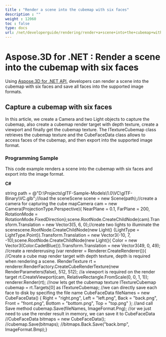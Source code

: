 ```yaml
---
title : "Render a scene into the cubemap with six faces" 
description : "" 
weight : 12060 
toc : false
type: docs
url: /net/developerguide/rendering/render+a+scene+into+the+cubemap+with+six+faces/
---
```


# Aspose.3D for .NET : Render a scene into the cubemap with six faces


Using [Aspose.3D for .NET API](https://www.aspose.com/products/3d/net), developers can render a scene into the cubemap with six faces and save all faces into the supported image formats.

## Capture a cubemap with six faces

In this article, we create a Camera and two Light objects to capture the cubemap, also create a cubemap render target with depth texture, create a viewport and finally get the cubemap texture. The ITextureCubemap class retrieves the cubemap texture and the CubeFaceData class allows to access faces of the cubemap, and then export into the supported image format.

### Programming Sample

This code example renders a scene into the cubemap with six faces and export into the image format.

**C#**

string path = @"D:\\Projects\\glTF-Sample-Models\\1.0\\VC\\glTF-Binary\\VC.glb";//load the sceneScene scene = new Scene(path);//create a camera for capturing the cube mapCamera cam = new Camera(ProjectionType.Perspective){    NearPlane = 0.1,    FarPlane = 200,    RotationMode = RotationMode.FixedDirection};scene.RootNode.CreateChildNode(cam).Transform.Translation = new Vector3(5, 6, 0);//create two lights to illuminate the scenescene.RootNode.CreateChildNode(new Light() {LightType = LightType.Point}).Transform.Translation = new Vector3(-10, 7, -10);scene.RootNode.CreateChildNode(new Light(){    Color = new Vector3(Color.CadetBlue)}).Transform.Translation = new Vector3(49, 0, 49); //create a rendererusing (var renderer = Renderer.CreateRenderer()){    //Create a cube map render target with depth texture, depth is required when rendering a scene.    IRenderTexture rt = renderer.RenderFactory.CreateCubeRenderTexture(new RenderParameters(false), 512, 512);    //a viewport is required on the render target    rt.CreateViewport(cam, RelativeRectangle.FromScale(0, 0, 1, 1));    renderer.Render(rt);    //now lets get the cubemap texture    ITextureCubemap cubemap = rt.Targets\[0\] as ITextureCubemap;    //we can directly save each face to disk by specifing the file name    CubeFaceData<string> fileNames = new CubeFaceData<string>()    {        Right = "right.png",        Left = "left.png",        Back = "back.png",        Front = "front.png",        Bottom = "bottom.png",        Top = "top.png"    };    //and call Save method    cubemap.Save(fileNames, ImageFormat.Png);    //or we just need to use the render result in memory, we can save it to CubeFaceData<Bitmap>    //CubeFaceData<Bitmap> bitmaps = new CubeFaceData<Bitmap>();    //cubemap.Save(bitmaps);    //bitmaps.Back.Save("back.bmp", ImageFormat.Bmp);}

